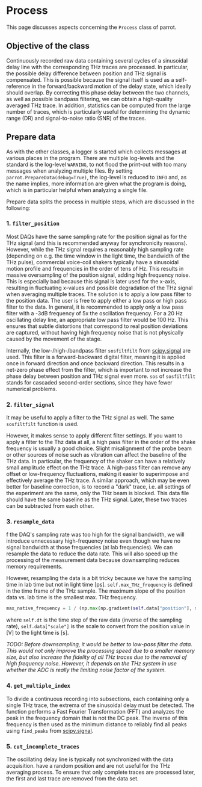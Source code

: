 # Process

This page discusses aspects concerning the `Process` class of parrot.

## Objective of the class

Continuously recorded raw data containing several cycles of a sinusoidal delay line with the corresponding THz traces
are processed.
In particular, the possible delay difference between position and THz signal is compensated. This is possible because
the signal itself is used as a self-reference in the forward/backward motion of the delay state, which ideally should
overlap.
By correcting this phase delay between the two channels, as well as possible bandpass filtering, we can obtain a
high-quality averaged THz trace.
In addition, statistics can be computed from the large number of traces, which is particularly useful for determining
the dynamic range (DR) and signal-to-noise ratio (SNR) of the traces.

## Prepare data

As with the other classes, a logger is started which collects messages at various places in the program. There are
multiple log-levels and the standard is the log-level `WARNING`, to not flood the print-out with too many messages when
analyzing multiple files.
By setting `parrot.PrepareData(debug=True)`, the log-level is reduced to `INFO` and, as the name implies, more
information are given what the program is doing, which is in particular helpful when analyzing a single file.

Prepare data splits the process in multiple steps, which are discussed in the following:

### 1. `filter_position`

Most DAQs have the same sampling rate for the position signal as for the THz signal (and this is recommended anyway for
synchronicity reasons). However, while the THz signal requires a reasonably high sampling rate (depending on e.g. the
time window in the light time, the bandwidth of the THz pulse), commercial voice-coil shakers typically have a
sinusoidal motion profile and frequencies in the order of tens of Hz. This results in massive oversampling of the
position signal, adding high frequency noise. This is especially bad because this signal is later used for the x-axis,
resulting in fluctuating x-values and possible degradation of the THz signal when averaging multiple traces. The
solution is to apply a low pass filter to the position data. The user is free to apply either a low pass or high pass
filter to the data. In general, it is recommended to apply only a low pass filter with a -3dB frequency of 5x the
oscillation frequency. For a 20 Hz oscillating delay line, an appropriate low pass filter would be 100 Hz. This ensures
that subtle distortions that correspond to real position deviations are captured, without having high frequency noise
that is not physically caused by the movement of the stage.

Internally, the low-/high-/bandpass filter `sosfiltfilt`
from [scipy.signal](https://docs.scipy.org/doc/scipy/reference/generated/scipy.signal.sosfiltfilt.html#scipy.signal.sosfiltfilt)
are used. This filter is a forward-backward digital filter, meaning it is applied once in forward direction and once
backward direction. This results in a net-zero phase effect from the filter, which is important to not increase the
phase delay between position and THz signal even more. `sos` of `sosfiltfilt` stands for cascaded second-order sections,
since they have fewer numerical problems.

### 2. `filter_signal`

It may be useful to apply a filter to the THz signal as well. The same `sosfiltfilt` function is used.

However, it makes sense to apply different filter settings. If you want to apply a filter to the Thz data at all, a high
pass filter in the order of the shake frequency is usually a good choice. Slight misalignment of the probe beam or other
sources of noise such as vibration can affect the baseline of the THz data. In particular, the frequency of the shaker
can have a relatively small amplitude effect on the THz trace. A high-pass filter can remove any offset or low-frequency
fluctuations, making it easier to superimpose and effectively average the THz trace. A similar approach, which may be
even better for baseline correction, is to record a "dark" trace, i.e. all settings of the experiment are the same, only
the THz beam is blocked. This data file should have the same baseline as the THz signal. Later, these two traces can be
subtracted from each other.

### 3. `resample_data`

f the DAQ's sampling rate was too high for the signal bandwidth, we will introduce unnecessary high-frequency noise even
though we have no signal bandwidth at those frequencies (at lab frequencies).
We can resample the data to reduce the data rate. This will also speed up the processing of the measurement data because
downsampling reduces memory requirements.

However, resampling the data is a bit tricky because we have the sampling time in lab time but not in light time [ps].
`self.max_THz_frequency` is defined in the time frame of the THz sample. The maximum slope of the position data vs. lab
time is the smallest max. THz frequency.

```py
max_native_frequency = 1 / (np.max(np.gradient(self.data["position"], self.dt)) * self.data["scale"] * self.dt)
```

where `self.dt` is the time step of the raw data (inverse of the sampling rate), `self.data["scale"]` is the scale to
convert from the position value in [V] to the light time is [s].

*TODO: Before downsampling, it would be better to low-pass filter the data. This would not only improve the processing
speed due to a smaller memory size, but also increase the fidelity of all THz traces due to the removal of high
frequency noise.
However, it depends on the THz system in use whether the ADC is really the limiting noise factor of the system.*

### 4. `get_multiple_index`

To divide a continuous recording into subsections, each containing only a single THz trace, the extrema of the
sinusoidal delay must be detected. The function performs a Fast Fourier Transformation (FFT) and analyzes the peak in
the frequency domain that is not the DC peak. The inverse of this frequency is then used as the minimum distance to
reliably find all peaks using `find_peaks`
from [scipy.signal](https://docs.scipy.org/doc/scipy/reference/generated/scipy.signal.find_peaks.html).

### 5. `cut_incomplete_traces`

The oscillating delay line is typically not synchronized with the data acquisition.
have a random position and are not useful for the THz averaging process. To ensure that only complete traces are
processed later, the first and last trace are removed from the data set.